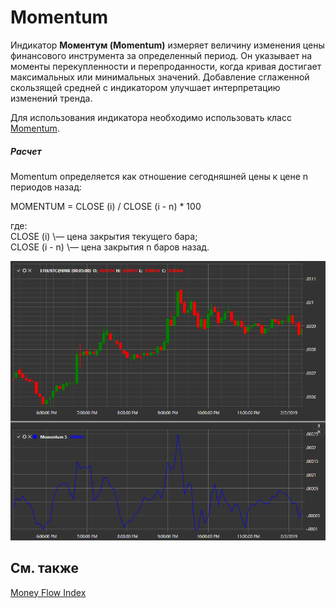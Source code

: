 # Momentum

Индикатор **Моментум (Momentum)** измеряет величину изменения цены финансового инструмента за определенный период. Он указывает на моменты перекупленности и перепроданности, когда кривая достигает максимальных или минимальных значений. Добавление сглаженной скользящей средней с индикатором улучшает интерпретацию изменений тренда. 

Для использования индикатора необходимо использовать класс [Momentum](xref:StockSharp.Algo.Indicators.Momentum). 
##### Расчет  
  
Momentum определяется как отношение сегодняшней цены к цене n периодов назад:  
 
MOMENTUM = CLOSE (i) \/ CLOSE (i \- n) \* 100  

где:  
CLOSE (i) \— цена закрытия текущего бара;  
CLOSE (i \- n) \— цена закрытия n баров назад.  


![IndicatorMomentum](../images/IndicatorMomentum.png)

## См. также

[Money Flow Index](IndicatorMoneyFlowIndex.md)
